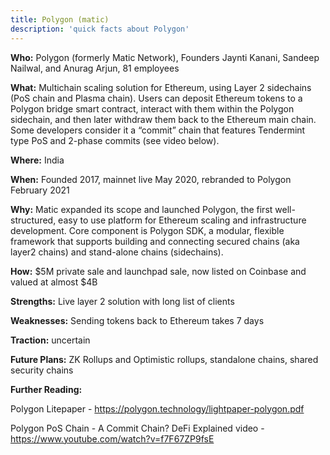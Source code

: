 ```yaml
---
title: Polygon (matic)
description: 'quick facts about Polygon'
---
```


**Who:** Polygon (formerly Matic Network), Founders Jaynti Kanani, Sandeep Nailwal, and Anurag Arjun, 81 employees

**What:** Multichain scaling solution for Ethereum, using Layer 2 sidechains (PoS chain and Plasma chain). Users can deposit Ethereum tokens to a Polygon bridge smart contract, interact with them within the Polygon sidechain, and then later withdraw them back to the Ethereum main chain. Some developers consider it a “commit” chain that features Tendermint type PoS and 2-phase commits (see video below).

**Where:** India

**When:** Founded 2017, mainnet live May 2020, rebranded to Polygon February 2021

**Why:** Matic expanded its scope and launched Polygon, the first well-structured, easy to use platform for Ethereum scaling and infrastructure development. Core component is Polygon SDK, a modular, flexible framework that supports building and connecting secured chains (aka layer2 chains) and stand-alone chains (sidechains).  

**How:** $5M private sale and launchpad sale, now listed on Coinbase and valued at almost $4B

**Strengths:** Live layer 2 solution with long list of clients

**Weaknesses:** Sending tokens back to Ethereum takes 7 days

**Traction:** uncertain  

**Future Plans:** ZK Rollups and Optimistic rollups, standalone chains, shared security chains

**Further Reading:**

Polygon Litepaper - https://polygon.technology/lightpaper-polygon.pdf

Polygon PoS Chain - A Commit Chain? DeFi Explained video - https://www.youtube.com/watch?v=f7F67ZP9fsE
